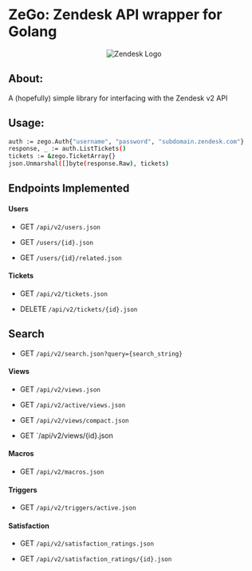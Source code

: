 
ZeGo: Zendesk API wrapper for Golang
====================================

<p align="center">
  <img src="https://raw.githubusercontent.com/adamar/zego/master/doc/zendesk_logo.png" alt="Zendesk Logo"/>
</p>

## About:

A (hopefully) simple library for interfacing with the Zendesk v2 API


## Usage:

```sh
auth := zego.Auth{"username", "password", "subdomain.zendesk.com"}
response, _ := auth.ListTickets()
tickets := &zego.TicketArray{}
json.Unmarshal([]byte(response.Raw), tickets)
```


## Endpoints Implemented 


#### Users

- GET `/api/v2/users.json`

- GET `/users/{id}.json`
        
- GET `/users/{id}/related.json`


#### Tickets

- GET `/api/v2/tickets.json`

- DELETE `/api/v2/tickets/{id}.json`


## Search

- GET `/api/v2/search.json?query={search_string}`


#### Views

- GET `/api/v2/views.json`

- GET `/api/v2/active/views.json`

- GET `/api/v2/views/compact.json`

- GET `/api/v2/views/{id}.json


#### Macros

- GET `/api/v2/macros.json`


#### Triggers

- GET `/api/v2/triggers/active.json`


#### Satisfaction

- GET `/api/v2/satisfaction_ratings.json`

- GET `/api/v2/satisfaction_ratings/{id}.json`
